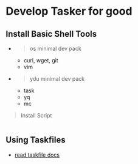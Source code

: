 # Develop Tasker for good

## Install Basic Shell Tools

- > os minimal dev pack
    - curl, wget, git
    - vim
- > ydu minimal dev pack
    - task
    - yq
    - mc

> Install Script

```bash


```

## Using Taskfiles

- [read taskfile docs](http://taskfile.dev)

